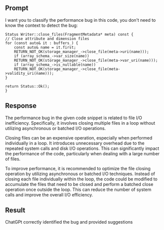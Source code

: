 ## Prompt 
I want you to classify the performance bug in this code, you don't need to know the context to detect the bug:

    Status Writer::close_files(FragmentMetadata* meta) const {
    // Close attribute and dimension files
    for (const auto& it : buffers_) {
        const auto& name = it.first;
        RETURN_NOT_OK(storage_manager_->close_file(meta->uri(name)));
        if (array_schema_->var_size(name))
        RETURN_NOT_OK(storage_manager_->close_file(meta->var_uri(name)));
        if (array_schema_->is_nullable(name))
        RETURN_NOT_OK(storage_manager_->close_file(meta->validity_uri(name)));
    }

    return Status::Ok();
    }
## Response
The performance bug in the given code snippet is related to file I/O inefficiency. Specifically, it involves closing multiple files in a loop without utilizing asynchronous or batched I/O operations.

Closing files can be an expensive operation, especially when performed individually in a loop. It introduces unnecessary overhead due to the repeated system calls and disk I/O operations. This can significantly impact the performance of the code, particularly when dealing with a large number of files.

To improve performance, it is recommended to optimize the file closing operation by utilizing asynchronous or batched I/O techniques. Instead of closing each file individually within the loop, the code could be modified to accumulate the files that need to be closed and perform a batched close operation once outside the loop. This can reduce the number of system calls and improve the overall I/O efficiency.
## Result
ChatGPt correctly identified the bug and provided suggestions
